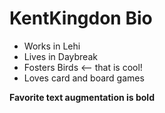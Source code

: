 # KentKingdon Bio

- Works in Lehi
- Lives in Daybreak
- Fosters Birds <-- that is cool!
- Loves card and board games

**Favorite text augmentation is bold**
